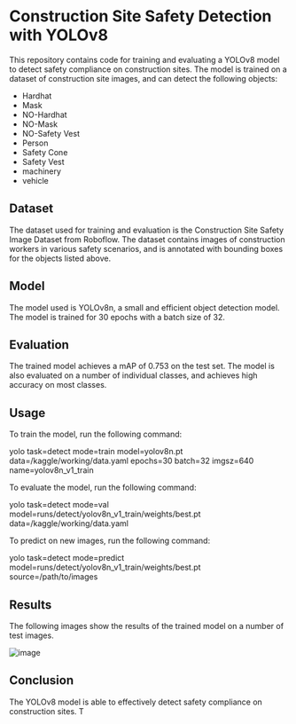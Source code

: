 # Construction Site Safety Detection with YOLOv8

This repository contains code for training and evaluating a YOLOv8 model to detect safety compliance on construction sites. The model is trained on a dataset of construction site images, and can detect the following objects:

* Hardhat
* Mask
* NO-Hardhat
* NO-Mask
* NO-Safety Vest
* Person
* Safety Cone
* Safety Vest
* machinery
* vehicle

## Dataset

The dataset used for training and evaluation is the Construction Site Safety Image Dataset from Roboflow. The dataset contains images of construction workers in various safety scenarios, and is annotated with bounding boxes for the objects listed above.

## Model

The model used is YOLOv8n, a small and efficient object detection model. The model is trained for 30 epochs with a batch size of 32.

## Evaluation

The trained model achieves a mAP of 0.753 on the test set. The model is also evaluated on a number of individual classes, and achieves high accuracy on most classes.

## Usage

To train the model, run the following command:

yolo task=detect mode=train model=yolov8n.pt data=/kaggle/working/data.yaml epochs=30 batch=32 imgsz=640 name=yolov8n_v1_train


To evaluate the model, run the following command:

yolo task=detect mode=val model=runs/detect/yolov8n_v1_train/weights/best.pt data=/kaggle/working/data.yaml


To predict on new images, run the following command:

yolo task=detect mode=predict model=runs/detect/yolov8n_v1_train/weights/best.pt source=/path/to/images


## Results

The following images show the results of the trained model on a number of test images.

![image](https://github.com/user-attachments/assets/c4a8acc7-7c46-469a-b380-92f9c551429f)



## Conclusion

The YOLOv8 model is able to effectively detect safety compliance on construction sites. T
